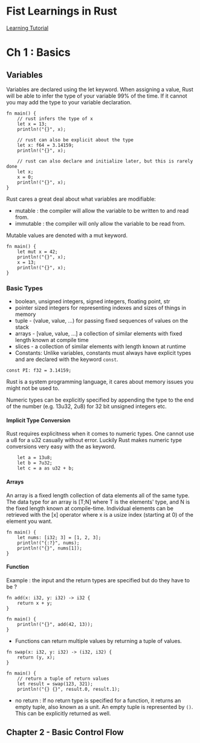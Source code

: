 # Fist Learnings in Rust 

[Learning Tutorial](https://tourofrust.com/TOC_en.html)

# Ch 1 : Basics 

## Variables 

Variables are declared using the let keyword. When assigning a value, Rust will be able to infer the type of your variable 99% of the time. If it cannot you may add the type to your variable declaration.

```
fn main() {
    // rust infers the type of x
    let x = 13;
    println!("{}", x);

    // rust can also be explicit about the type
    let x: f64 = 3.14159;
    println!("{}", x);

    // rust can also declare and initialize later, but this is rarely done
    let x;
    x = 0;
    println!("{}", x);
}
```

Rust cares a great deal about what variables are modifiable:
- mutable : the compiler will allow the variable to be written to and read from.
- immutable : the compiler will only allow the variable to be read from.

Mutable values are denoted with a mut keyword.

```
fn main() {
    let mut x = 42;
    println!("{}", x);
    x = 13;
    println!("{}", x);
}
```

### Basic Types 

- boolean, unsigned integers, signed integers, floating point, str
- pointer sized integers for representing indexes and sizes of things in memory
- tuple - (value, value, ...) for passing fixed sequences of values on the stack
- arrays - [value, value, ...] a collection of similar elements with fixed length known at compile time
- slices - a collection of similar elements with length known at runtime
- Constants: Unlike variables, constants must always have explicit types and are declared with the keyword `const`.
```
const PI: f32 = 3.14159;
```

Rust is a system programming language, it cares about memory issues you might not be used to. 

Numeric types can be explicitly specified by appending the type to the end of the number (e.g. 13u32, 2u8) for 32 bit unsigned integers etc.

#### Implicit Type Conversion 

Rust requires explicitness when it comes to numeric types. One cannot use a u8 for a u32 casually without error. Luckily Rust makes numeric type conversions very easy with the as keyword.
```
    let a = 13u8;
    let b = 7u32;
    let c = a as u32 + b;
```

#### Arrays

An array is a fixed length collection of data elements all of the same type. The data type for an array is [T;N] where T is the elements' type, and N is the fixed length known at compile-time.
Individual elements can be retrieved with the [x] operator where x is a usize index (starting at 0) of the element you want.

```
fn main() {
    let nums: [i32; 3] = [1, 2, 3];
    println!("{:?}", nums);
    println!("{}", nums[1]);
}
```

#### Function 
Example : the input and the return types are specified but do they have to be ? 
```
fn add(x: i32, y: i32) -> i32 {
    return x + y;
}

fn main() {
    println!("{}", add(42, 13));
}
```
- Functions can return multiple values by returning a tuple of values. 
```
fn swap(x: i32, y: i32) -> (i32, i32) {
    return (y, x);
}

fn main() {
    // return a tuple of return values
    let result = swap(123, 321);
    println!("{} {}", result.0, result.1);
```

- no return : If no return type is specified for a function, it returns an empty tuple, also known as a unit. An empty tuple is represented by `()`. This can be explicitly returned as well. 

## Chapter 2 - Basic Control Flow



